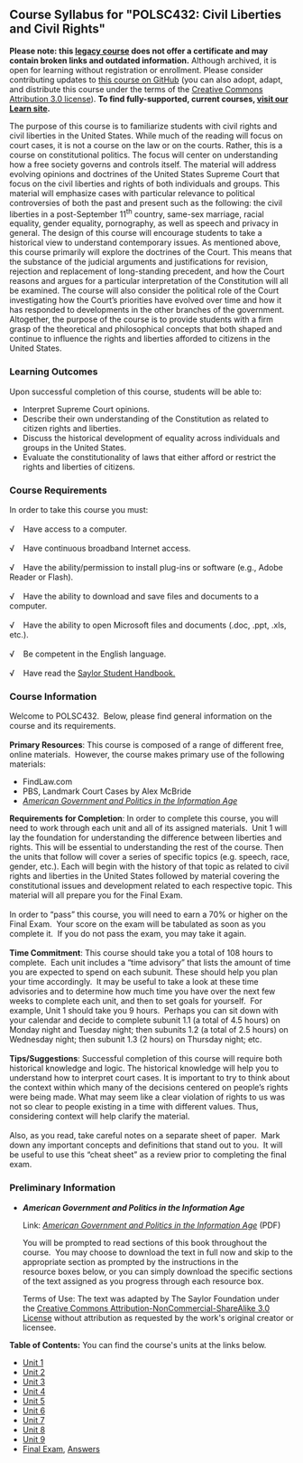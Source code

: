 Course Syllabus for "POLSC432: Civil Liberties and Civil Rights"
----------------------------------------------------------------

**Please note: this [legacy course](https://sayloracademy.zendesk.com/hc/en-us/articles/206089967) does not offer a certificate and may contain 
broken links and outdated information.** Although archived, it is open 
for learning without registration or enrollment. Please consider contributing 
updates to [this course on GitHub](https://github.com/saylordotorg/course_polsc432) 
(you can also adopt, adapt, and distribute this course under the terms of 
the [Creative Commons Attribution 3.0 license](http://creativecommons.org/licenses/by/3.0/)). **To find fully-supported, current courses, [visit our 
Learn site](https://learn.saylor.org).**

The purpose of this course is to familiarize students with civil rights
and civil liberties in the United States. While much of the reading will
focus on court cases, it is not a course on the law or on the courts.
Rather, this is a course on constitutional politics. The focus will
center on understanding how a free society governs and controls itself.
The material will address evolving opinions and doctrines of the United
States Supreme Court that focus on the civil liberties and rights of
both individuals and groups. This material will emphasize cases with
particular relevance to political controversies of both the past and
present such as the following: the civil liberties in a post-September
11<sup>th</sup> country, same-sex marriage, racial equality, gender
equality, pornography, as well as speech and privacy in general. The
design of this course will encourage students to take a historical view
to understand contemporary issues. As mentioned above, this course
primarily will explore the doctrines of the Court. This means that the
substance of the judicial arguments and justifications for revision,
rejection and replacement of long-standing precedent, and how the Court
reasons and argues for a particular interpretation of the Constitution
will all be examined. The course will also consider the political role
of the Court investigating how the Court’s priorities have evolved over
time and how it has responded to developments in the other branches of
the government. Altogether, the purpose of the course is to provide
students with a firm grasp of the theoretical and philosophical concepts
that both shaped and continue to influence the rights and liberties
afforded to citizens in the United States.

### Learning Outcomes

Upon successful completion of this course, students will be able to:  

-   Interpret Supreme Court opinions.
-   Describe their own understanding of the Constitution as related to
    citizen rights and liberties.
-   Discuss the historical development of equality across individuals
    and groups in the United States.
-   Evaluate the constitutionality of laws that either afford or
    restrict the rights and liberties of citizens.

### Course Requirements

In order to take this course you must:  
    
 √    Have access to a computer.  
    
 √    Have continuous broadband Internet access.  
    
 √    Have the ability/permission to install plug-ins or software (e.g.,
Adobe Reader or Flash).  
    
 √    Have the ability to download and save files and documents to a
computer.  
    
 √    Have the ability to open Microsoft files and documents (.doc,
.ppt, .xls, etc.).  
    
 √    Be competent in the English language.  
    
 √    Have read the [Saylor Student
Handbook.](https://resources.saylor.org/archived/wp-content/uploads/2012/05/Saylor-StudentHandbook.pdf)

### Course Information

Welcome to POLSC432.  Below, please find general information on the
course and its requirements.  
    
 **Primary Resources**: This course is composed of a range of different
free, online materials.  However, the course makes primary use of the
following materials:  

-   FindLaw.com
-   PBS, Landmark Court Cases by Alex McBride
-   *[American Government and Politics in the Information
    Age](https://resources.saylor.org/archived/textbooks/American%20Government%20and%20Politics%20in%20the%20Information%20Age.pdf)*

**Requirements for Completion**: In order to complete this course, you
will need to work through each unit and all of its assigned materials. 
Unit 1 will lay the foundation for understanding the difference between
liberties and rights. This will be essential to understanding the rest
of the course. Then the units that follow will cover a series of
specific topics (e.g. speech, race, gender, etc.). Each will begin with
the history of that topic as related to civil rights and liberties in
the United States followed by material covering the constitutional
issues and development related to each respective topic. This material
will all prepare you for the Final Exam.  
    
 In order to “pass” this course, you will need to earn a 70% or higher
on the Final Exam.  Your score on the exam will be tabulated as soon as
you complete it.  If you do not pass the exam, you may take it again.  
    
 **Time Commitment**: This course should take you a total of 108 hours
to complete.  Each unit includes a “time advisory” that lists the amount
of time you are expected to spend on each subunit. These should help you
plan your time accordingly.  It may be useful to take a look at these
time advisories and to determine how much time you have over the next
few weeks to complete each unit, and then to set goals for yourself. 
For example, Unit 1 should take you 9 hours.  Perhaps you can sit down
with your calendar and decide to complete subunit 1.1 (a total of 4.5
hours) on Monday night and Tuesday night; then subunits 1.2 (a total of
2.5 hours) on Wednesday night; then subunit 1.3 (2 hours) on Thursday
night; etc.  
    
 **Tips/Suggestions**: Successful completion of this course will require
both historical knowledge and logic. The historical knowledge will help
you to understand how to interpret court cases. It is important to try
to think about the context within which many of the decisions centered
on people’s rights were being made. What may seem like a clear violation
of rights to us was not so clear to people existing in a time with
different values. Thus, considering context will help clarify the
material.  
    
 Also, as you read, take careful notes on a separate sheet of paper. 
Mark down any important concepts and definitions that stand out to you. 
It will be useful to use this “cheat sheet” as a review prior to
completing the final exam.

### Preliminary Information

-   ***American Government and Politics in the Information Age***

    Link: [*American Government and Politics in the Information
    Age*](https://resources.saylor.org/archived/wp-content/uploads/2012/12/POLSC432American-Government-and-Politics-in-the-Information-Age-Attributed.pdf) (PDF)  
      
     You will be prompted to read sections of this book throughout the
    course.  You may choose to download the text in full now and skip to
    the appropriate section as prompted by the instructions in the
    resource boxes below, or you can simply download the specific
    sections of the text assigned as you progress through each resource
    box.  
      
     Terms of Use: The text was adapted by The Saylor Foundation under
    the [<span class="s1">Creative Commons
    Attribution-NonCommercial-ShareAlike 3.0
    License</span>](http://creativecommons.org/licenses/by-nc-sa/3.0/) without
    attribution as requested by the work's original creator or licensee.

**Table of Contents:** You can find the course's units at the links below.

- [Unit 1](https://legacy.saylor.org/polsc432/Unit01/)
- [Unit 2](https://legacy.saylor.org/polsc432/Unit02/)
- [Unit 3](https://legacy.saylor.org/polsc432/Unit03/)
- [Unit 4](https://legacy.saylor.org/polsc432/Unit04/)
- [Unit 5](https://legacy.saylor.org/polsc432/Unit05/)
- [Unit 6](https://legacy.saylor.org/polsc432/Unit06/)
- [Unit 7](https://legacy.saylor.org/polsc432/Unit07/)
- [Unit 8](https://legacy.saylor.org/polsc432/Unit08/)
- [Unit 9](https://legacy.saylor.org/polsc432/Unit09/)
- [Final Exam](http://saylordotorg.github.io/LegacyExams/POLSC/POLSC432/POLSC432-FinalExam.html), [Answers](http://saylordotorg.github.io/LegacyExams/POLSC/POLSC432/POLSC432-FinalExam-Answers.html)
